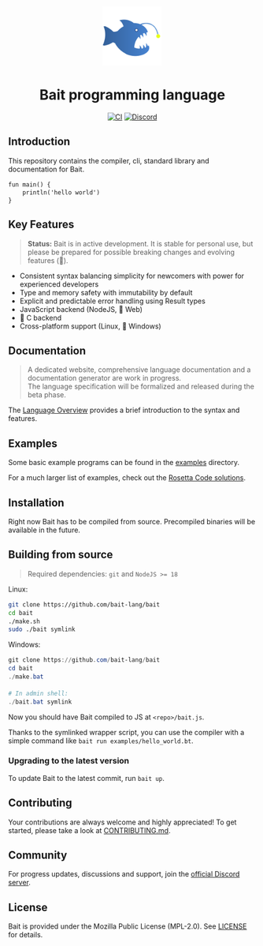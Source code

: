 <div align="center">

<img width="120" src="docs/img/bait-logo.png">
<h1>Bait programming language</h1>

[![CI][ci-badge]][gh-actions]
[![Discord][discord-badge]][discord-invite]

</div>


## Introduction
This repository contains the compiler, cli, standard library and documentation for Bait.

```bait
fun main() {
    println('hello world')
}
```


## Key Features
> **Status:** Bait is in active development.
> It is stable for personal use,
> but please be prepared for possible breaking changes and evolving features (:construction:).

- Consistent syntax balancing simplicity for newcomers with power for experienced developers
- Type and memory safety with immutability by default
- Explicit and predictable error handling using Result types
- JavaScript backend (NodeJS, :construction: Web)
- :construction: C backend
- Cross-platform support (Linux, :construction: Windows)


## Documentation
> A dedicated website, comprehensive language documentation and a documentation generator are work in progress.<br>
> The language specification will be formalized and released during the beta phase.

The [Language Overview](docs/docs.md) provides a brief introduction to the syntax and features.


## Examples
Some basic example programs can be found in the [examples](examples) directory.

For a much larger list of examples, check out the [Rosetta Code solutions][rosetta].


## Installation
Right now Bait has to be compiled from source.
Precompiled binaries will be available in the future.


## Building from source
> Required dependencies: `git` and `NodeJS >= 18`

Linux:
```sh
git clone https://github.com/bait-lang/bait
cd bait
./make.sh
sudo ./bait symlink
```

Windows:
```powershell
git clone https://github.com/bait-lang/bait
cd bait
./make.bat

# In admin shell:
./bait.bat symlink
```

Now you should have Bait compiled to JS at `<repo>/bait.js`.

Thanks to the symlinked wrapper script,
you can use the compiler with a simple command like `bait run examples/hello_world.bt`.


### Upgrading to the latest version
To update Bait to the latest commit, run `bait up`.


## Contributing
Your contributions are always welcome and highly appreciated!
To get started, please take a look at [CONTRIBUTING.md](./CONTRIBUTING.md).


## Community
For progress updates, discussions and support, join the [official Discord server][discord-invite].


## License
Bait is provided under the Mozilla Public License (MPL-2.0).
See [LICENSE](./LICENSE.txt) for details.

<!-- links -->
[ci-badge]: https://github.com/bait-lang/bait/actions/workflows/ci.yml/badge.svg?branch=main
[gh-actions]: https://github.com/bait-lang/bait/actions/workflows/ci.yml
[discord-badge]: https://img.shields.io/discord/1204569231992295494?label=Discord
[discord-invite]: https://discord.gg/sM8mspGMnf
[rosetta]: https://github.com/bait-lang/rosetta-bait
